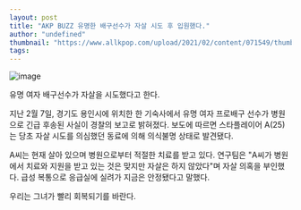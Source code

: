 ```yaml
---
layout: post
title: "AKP BUZZ 유명한 배구선수가 자살 시도 후 입원했다."
author: "undefined"
thumbnail: "https://www.allkpop.com/upload/2021/02/content/071549/thumb/1612730984-collage.jpg"
tags: 
---
```



![image](https://www.allkpop.com/upload/2021/02/content/071549/1612730984-collage.jpg)

유명 여자 배구선수가 자살을 시도했다고 한다.

지난 2월 7일, 경기도 용인시에 위치한 한 기숙사에서 유명 여자 프로배구 선수가 병원으로 긴급 후송된 사실이 경찰의 보고로 밝혀졌다. 보도에 따르면 스타플레이어 A(25)는 당초 자살 시도를 의심했던 동료에 의해 의식불명 상태로 발견됐다.

A씨는 현재 살아 있으며 병원으로부터 적절한 치료를 받고 있다. 연구팀은 "A씨가 병원에서 치료와 지원을 받고 있는 것은 맞지만 자살은 하지 않았다"며 자살 의혹을 부인했다. 급성 복통으로 응급실에 실려가 지금은 안정됐다고 말했다.

우리는 그녀가 빨리 회복되기를 바란다.